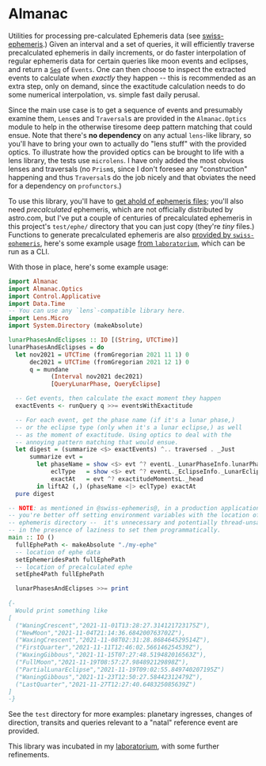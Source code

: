 # Almanac

Utilities for processing pre-calculated Ephemeris data (see [swiss-ephemeris](https://github.com/lfborjas/swiss-ephemeris).) 
Given an interval and a set of queries, it will efficiently traverse precalculated ephemeris in daily
increments, or do faster interpolation of regular ephemeris data for certain queries like moon events and eclipses, and return a [`Seq`](https://hackage.haskell.org/package/containers)
of `Events`. One can then choose to inspect the extracted events to calculate when _exactly_
they happen -- this is recommended as an extra step, only on demand, since the exactitude calculation
needs to do some numerical interpolation, vs. simple fast daily perusal.

Since the main use case is to get a sequence of events and presumably examine them, `Lens`es and `Traversal`s are
provided in the `Almanac.Optics` module to help in the otherwise tiresome deep pattern matching that could ensue. 
Note that there's **no dependency** on any actual `lens`-like library, so you'll have to bring your own to actually do "lens stuff" with the provided optics. 
To illustrate how the provided optics can be brought to life with a lens library, the tests use `microlens`. I have only added the most
obvious lenses and traversals (no `Prism`s, since I don't foresee any "construction" happening and thus `Traversal`s do the job nicely
and that obviates the need for a dependency on `profunctors`.)


To use this library, you'll have to [get ahold of ephemeris files](https://github.com/lfborjas/swiss-ephemeris#ephemerides-files); 
you'll also need _precalculated_ ephemeris, which are not officially distributed by astro.com, but I've put a couple of centuries of precalculated
ephemeris in this project's `test/ephe/` directory that you can just copy (they're _tiny_ files.) Functions to generate
precalculated ephemeris are also [provided by `swiss-ephemeris`](https://hackage.haskell.org/package/swiss-ephemeris-1.4.0.0/docs/SwissEphemeris-Precalculated.html#g:9), here's some example usage
[from `laboratorium`](https://github.com/natal-chart/laboratorium/blob/56bb1be81dc8ce0b7f5ee44f0b0d269f50ef59a2/src/PrecalculatedEphemeris.hs#L19-L31), which can be run as a CLI.

With those in place, here's some example usage:

```haskell
import Almanac
import Almanac.Optics
import Control.Applicative 
import Data.Time 
-- You can use any `lens`-compatible library here.
import Lens.Micro
import System.Directory (makeAbsolute)

lunarPhasesAndEclipses :: IO [(String, UTCTime)]
lunarPhasesAndEclipses = do
  let nov2021 = UTCTime (fromGregorian 2021 11 1) 0
      dec2021 = UTCTime (fromGregorian 2021 12 1) 0
      q = mundane
            (Interval nov2021 dec2021)
            [QueryLunarPhase, QueryEclipse] 

  -- Get events, then calculate the exact moment they happen
  exactEvents <- runQuery q >>= eventsWithExactitude

  -- For each event, get the phase name (if it's a lunar phase,)
  -- or the eclipse type (only when it's a lunar eclipse,) as well
  -- as the moment of exactitude. Using optics to deal with the
  -- annoying pattern matching that would ensue.
  let digest = (summarize <$> exactEvents) ^.. traversed . _Just
      summarize evt = 
        let phaseName = show <$> evt ^? eventL._LunarPhaseInfo.lunarPhaseNameL
            eclType   = show <$> evt ^? eventL._EclipseInfo._LunarEclipseType
            exactAt   = evt ^? exactitudeMomentsL._head
        in liftA2 (,) (phaseName <|> eclType) exactAt
  pure digest  

-- NOTE: as mentioned in @swiss-ephemeris@, in a production application
-- you're better off setting environment variables with the location of the
-- ephemeris directory --  it's unnecessary and potentially thread-unsafe
-- in the presence of laziness to set them programmatically.
main :: IO ()
  fullEphePath <- makeAbsolute "./my-ephe"
  -- location of ephe data
  setEphemeridesPath fullEphePath
  -- location of precalculated ephe
  setEphe4Path fullEphePath

  lunarPhasesAndEclipses >>= print
  
{- 
  Would print something like 
[
  ("WaningCrescent","2021-11-01T13:28:27.314121723175Z"),
  ("NewMoon","2021-11-04T21:14:36.684200763702Z"),
  ("WaxingCrescent","2021-11-08T02:31:28.868464529514Z"),
  ("FirstQuarter","2021-11-11T12:46:02.566146254539Z"),
  ("WaxingGibbous","2021-11-15T07:27:48.519482016563Z"),
  ("FullMoon","2021-11-19T08:57:27.984892129898Z"),
  ("PartialLunarEclipse","2021-11-19T09:02:55.849740207195Z")
  ("WaningGibbous","2021-11-23T12:50:27.58442312479Z"),
  ("LastQuarter","2021-11-27T12:27:40.648325085639Z")
]
-}
```

See the `test` directory for more examples: planetary ingresses, changes of direction, transits and queries
relevant to a "natal" reference event are provided.

This library was incubated in my 
[laboratorium](https://natal-chart/laboratorium), with some further refinements.

